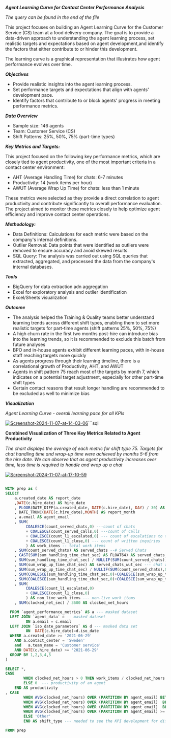 
***Agent Learning Curve for Contact Center Performance Analysis***

*The query can be found in the end of the file*

This project focuses on building an Agent Learning Curve for the Customer Service (CS) team at a food delivery company.
The goal is to provide a data-driven approach to understanding the agent learning process, set realistic targets and expectations based on agent development,and identify the factors that either contribute to or hinder this development.

The learning curve is a graphical representation that illustrates how agent performance evolves over time.

***Objectives***
- Provide realistic insights into the agent learning process.
- Set performance targets and expectations that align with agents' development pace.
- Identify factors that contribute to or block agents' progress in meeting performance metrics.

***Data Overview***
- Sample size: 146 agents
- Team: Customer Service (CS)
- Shift Patterns: 25%, 50%, 75% (part-time types)

***Key Metrics and Targets:***

This project focused on the following key performance metrics, which are closely tied to agent productivity, one of the most important criteria in a contact center environment:

- AHT (Average Handling Time) for chats: 6-7 minutes
- Productivity: 14 (work items per hour)
- AWUT (Average Wrap Up Time) for chats: less than 1 minute

These metrics were selected as they provide a direct correlation to agent productivity and contribute significantly to overall performance evaluation. The project aimed to monitor these metrics closely to help optimize agent efficiency and improve contact center operations.

***Methodology:***
- Data Definitions: Calculations for each metric were based on the company's internal definitions.
- Outlier Removal: Data points that were identified as outliers were removed to ensure accuracy and avoid skewed results.
- SQL Query: The analysis was carried out using SQL queries that extracted, aggregated, and processed the data from the company's internal databases.

***Tools***
- BigQuery for data extraction adn aggregation
- Excel for exploratory analysis and outlier identification
- Excel/Sheets visualization

***Outcome***

- The analysis helped the Training & Quality teams better understand learning trends across different shift types, enabling them to set more realistic targets for part-time agents (shift patterns 25%, 50%, 75%)
- A high churn rate in the first two months post-hire can introduce bias into the learning trends, so it is recommended to exclude this batch from future analyses
- BPO and in-house agents exhibit different learning paces, with in-house staff reaching targets more quickly
- As agents progress through their learning timeline, there is a correlational growth of Productivity, AHT, and AWUT
- Agents in shift pattern 75 reach most of the targets by month 7, which indicates on a potential target adjustment, especially for other part-time shift types
- Certain contact reasons that result longer handling are recommended to be excluded as well to minimize bias

***Visualization***

*Agent Learning Curve - overall learning pace for all KPIs*

<a href="https://ibb.co/SmFsXkb"><img src="https://i.ibb.co/YdHR75m/Screenshot-2024-11-07-at-14-03-06.png" alt="Screenshot-2024-11-07-at-14-03-06" border="0"></a>```sql

**Combined Visualization of Three Key Metrics Related to Agent Productivity**

*The chart displays the average of each metric for shift type 75. Targets for chat handling time and wrap-up time were achieved by months 5-6 from the hire date. We can observe that as agent productivity increases over time, less time is required to handle and wrap up a chat*

<a href="https://ibb.co/C7GmTgm"><img src="https://i.ibb.co/4TrK5zK/Screenshot-2024-11-07-at-17-10-59.png" alt="Screenshot-2024-11-07-at-17-10-59" border="0"></a>


```sql

WITH prep as (
SELECT 
    a.created_date AS report_date
    ,DATE(c.hire_date) AS hire_date
    , FLOOR(DATE_DIFF(a.created_date, DATE(c.hire_date), DAY) / 30) AS monthly_stage --- required to group performance metrics of agents from hire date to evaluate KPI progression
    , DATE_TRUNC(DATE(c.hire_date),MONTH) AS report_month
    , a.email AS agent_email
    , SUM(
         COALESCE(count_served_chats,0) ---count of chats
         + COALESCE(count_served_calls,0) ---count of calls
         + COALESCE(count_l1_escalated,0) --- count of escalations to the second line of support
         + COALESCE(count_l1_close,0) --- count of written inquiries
         ) AS work_items -- total work items 
    , SUM(count_served_chats) AS served_chats --# Served Chats
    , CAST(SUM(sum_handling_time_chat_sec) AS FLOAT64) AS served_chats_ht_sec --- chat handling time
    , SUM(sum_handling_time_chat_sec) / NULLIF(SUM(count_served_chats),0) / 60 AS served_chats_aht --- AVG chat handling time
    , SUM(sum_wrap_up_time_chat_sec) AS served_chats_wut_sec --- chat wrap-up time in seconds
    , SUM(sum_wrap_up_time_chat_sec) / NULLIF(SUM(count_served_chats),0) / 60 AS served_chats_awut --- AVG chat wrap up time in seconds
    , SUM(COALESCE(sum_handling_time_chat_sec,0)+COALESCE(sum_wrap_up_time_chat_sec,0)) AS served_chats_tht_sec --- total chat handling time (handling+wrap up)
    , SUM(COALESCE(sum_handling_time_chat_sec,0)+COALESCE(sum_wrap_up_time_chat_sec,0)) / NULLIF(SUM(count_served_chats),0) / 60 AS served_chats_atht --- AVG chat total handling time
    , SUM(
         COALESCE(count_l1_escalated,0)
         + COALESCE(count_l1_close,0)
         ) AS non_live_work_items --- non-live work items
    , SUM(clocked_net_sec) / 3600 AS clocked_net_hours

  FROM `agent_performance_metrics` AS a --- masked dataset
  LEFT JOIN `agent_data` c -- masked dataset
         ON a.email = c.email
  LEFT JOIN `iso_date_parameters` AS d --- masked data set
         ON  DATE(c.hire_date)=d.iso_date
  WHERE a.created_date >= '2021-06-29'
    AND a.contact_center = 'Sweden'
    and   a.team_name = 'Customer service'
    AND DATE(c.hire_date) >= '2021-06-29'
  GROUP BY 1,2,3,4,5
) 

SELECT *,
CASE 
        WHEN clocked_net_hours > 0 THEN work_items / clocked_net_hours
        ELSE 0  --- productivity of an agent
    END AS productivity
, CASE 
        WHEN AVG(clocked_net_hours) OVER (PARTITION BY agent_email) BETWEEN 0 AND 10 THEN '25'
        WHEN AVG(clocked_net_hours) OVER (PARTITION BY agent_email)  BETWEEN 10 AND 20 THEN '50'
        WHEN AVG(clocked_net_hours) OVER (PARTITION BY agent_email)  BETWEEN 20 AND 30 THEN '75'
        WHEN AVG(clocked_net_hours) OVER (PARTITION BY agent_email) >= 30 THEN '100'
        ELSE 'Other'
        END AS shift_type --- needed to see the KPI development for different shift types, as there are part-timers (25,50,75)

FROM prep
